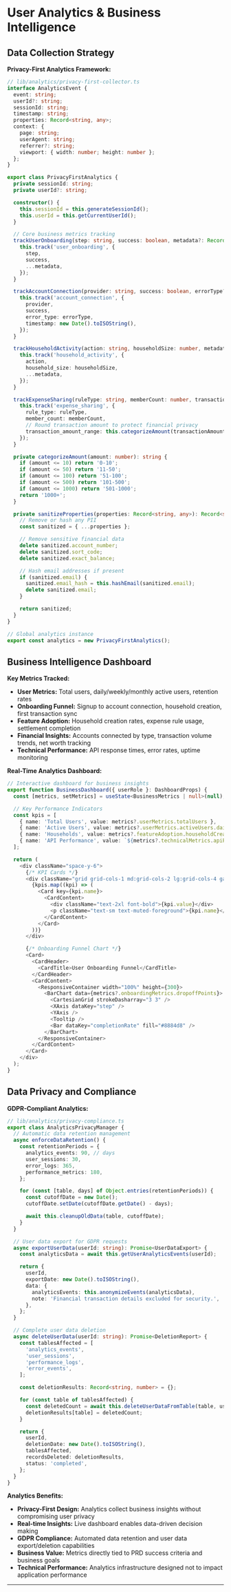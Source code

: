 # User Analytics & Business Intelligence

## Data Collection Strategy

**Privacy-First Analytics Framework:**
```typescript
// lib/analytics/privacy-first-collector.ts
interface AnalyticsEvent {
  event: string;
  userId?: string;
  sessionId: string;
  timestamp: string;
  properties: Record<string, any>;
  context: {
    page: string;
    userAgent: string;
    referrer?: string;
    viewport: { width: number; height: number };
  };
}

export class PrivacyFirstAnalytics {
  private sessionId: string;
  private userId?: string;

  constructor() {
    this.sessionId = this.generateSessionId();
    this.userId = this.getCurrentUserId();
  }

  // Core business metrics tracking
  trackUserOnboarding(step: string, success: boolean, metadata?: Record<string, any>) {
    this.track('user_onboarding', {
      step,
      success,
      ...metadata,
    });
  }

  trackAccountConnection(provider: string, success: boolean, errorType?: string) {
    this.track('account_connection', {
      provider,
      success,
      error_type: errorType,
      timestamp: new Date().toISOString(),
    });
  }

  trackHouseholdActivity(action: string, householdSize: number, metadata?: Record<string, any>) {
    this.track('household_activity', {
      action,
      household_size: householdSize,
      ...metadata,
    });
  }

  trackExpenseSharing(ruleType: string, memberCount: number, transactionAmount: number) {
    this.track('expense_sharing', {
      rule_type: ruleType,
      member_count: memberCount,
      // Round transaction amount to protect financial privacy
      transaction_amount_range: this.categorizeAmount(transactionAmount),
    });
  }

  private categorizeAmount(amount: number): string {
    if (amount <= 10) return '0-10';
    if (amount <= 50) return '11-50';
    if (amount <= 100) return '51-100';
    if (amount <= 500) return '101-500';
    if (amount <= 1000) return '501-1000';
    return '1000+';
  }

  private sanitizeProperties(properties: Record<string, any>): Record<string, any> {
    // Remove or hash any PII
    const sanitized = { ...properties };

    // Remove sensitive financial data
    delete sanitized.account_number;
    delete sanitized.sort_code;
    delete sanitized.exact_balance;

    // Hash email addresses if present
    if (sanitized.email) {
      sanitized.email_hash = this.hashEmail(sanitized.email);
      delete sanitized.email;
    }

    return sanitized;
  }
}

// Global analytics instance
export const analytics = new PrivacyFirstAnalytics();
```

## Business Intelligence Dashboard

**Key Metrics Tracked:**
- **User Metrics:** Total users, daily/weekly/monthly active users, retention rates
- **Onboarding Funnel:** Signup to account connection, household creation, first transaction sync
- **Feature Adoption:** Household creation rates, expense rule usage, settlement completion
- **Financial Insights:** Accounts connected by type, transaction volume trends, net worth tracking
- **Technical Performance:** API response times, error rates, uptime monitoring

**Real-Time Analytics Dashboard:**
```typescript
// Interactive dashboard for business insights
export function BusinessDashboard({ userRole }: DashboardProps) {
  const [metrics, setMetrics] = useState<BusinessMetrics | null>(null);

  // Key Performance Indicators
  const kpis = [
    { name: 'Total Users', value: metrics?.userMetrics.totalUsers },
    { name: 'Active Users', value: metrics?.userMetrics.activeUsers.daily },
    { name: 'Households', value: metrics?.featureAdoption.householdCreation.totalHouseholds },
    { name: 'API Performance', value: `${metrics?.technicalMetrics.apiPerformance.averageResponseTime}ms` },
  ];

  return (
    <div className="space-y-6">
      {/* KPI Cards */}
      <div className="grid grid-cols-1 md:grid-cols-2 lg:grid-cols-4 gap-4">
        {kpis.map((kpi) => (
          <Card key={kpi.name}>
            <CardContent>
              <div className="text-2xl font-bold">{kpi.value}</div>
              <p className="text-sm text-muted-foreground">{kpi.name}</p>
            </CardContent>
          </Card>
        ))}
      </div>

      {/* Onboarding Funnel Chart */}
      <Card>
        <CardHeader>
          <CardTitle>User Onboarding Funnel</CardTitle>
        </CardHeader>
        <CardContent>
          <ResponsiveContainer width="100%" height={300}>
            <BarChart data={metrics?.onboardingMetrics.dropoffPoints}>
              <CartesianGrid strokeDasharray="3 3" />
              <XAxis dataKey="step" />
              <YAxis />
              <Tooltip />
              <Bar dataKey="completionRate" fill="#8884d8" />
            </BarChart>
          </ResponsiveContainer>
        </CardContent>
      </Card>
    </div>
  );
}
```

## Data Privacy and Compliance

**GDPR-Compliant Analytics:**
```typescript
// lib/analytics/privacy-compliance.ts
export class AnalyticsPrivacyManager {
  // Automatic data retention management
  async enforceDataRetention() {
    const retentionPeriods = {
      analytics_events: 90, // days
      user_sessions: 30,
      error_logs: 365,
      performance_metrics: 180,
    };

    for (const [table, days] of Object.entries(retentionPeriods)) {
      const cutoffDate = new Date();
      cutoffDate.setDate(cutoffDate.getDate() - days);

      await this.cleanupOldData(table, cutoffDate);
    }
  }

  // User data export for GDPR requests
  async exportUserData(userId: string): Promise<UserDataExport> {
    const analyticsData = await this.getUserAnalyticsEvents(userId);

    return {
      userId,
      exportDate: new Date().toISOString(),
      data: {
        analyticsEvents: this.anonymizeEvents(analyticsData),
        note: 'Financial transaction details excluded for security.',
      },
    };
  }

  // Complete user data deletion
  async deleteUserData(userId: string): Promise<DeletionReport> {
    const tablesAffected = [
      'analytics_events',
      'user_sessions',
      'performance_logs',
      'error_events',
    ];

    const deletionResults: Record<string, number> = {};

    for (const table of tablesAffected) {
      const deletedCount = await this.deleteUserDataFromTable(table, userId);
      deletionResults[table] = deletedCount;
    }

    return {
      userId,
      deletionDate: new Date().toISOString(),
      tablesAffected,
      recordsDeleted: deletionResults,
      status: 'completed',
    };
  }
}
```

**Analytics Benefits:**
- **Privacy-First Design:** Analytics collect business insights without compromising user privacy
- **Real-time Insights:** Live dashboard enables data-driven decision making
- **GDPR Compliance:** Automated data retention and user data export/deletion capabilities
- **Business Value:** Metrics directly tied to PRD success criteria and business goals
- **Technical Performance:** Analytics infrastructure designed not to impact application performance

---
